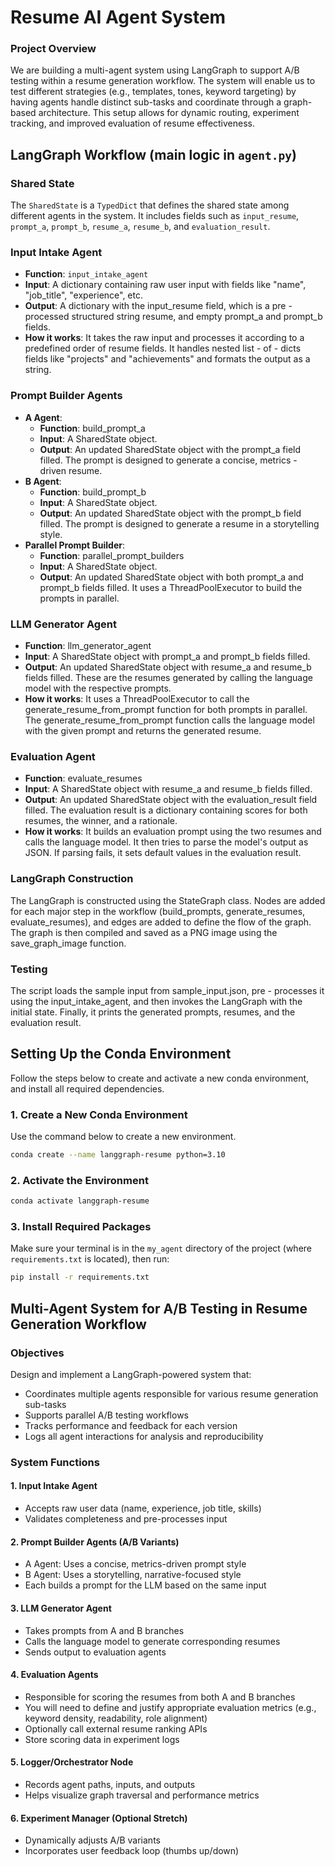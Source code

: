 # Resume AI Agent System

### Project Overview
We are building a multi-agent system using LangGraph to support A/B testing within a resume generation workflow. The system will enable us to test different strategies (e.g., templates, tones, keyword targeting) by having agents handle distinct sub-tasks and coordinate through a graph-based architecture. This setup allows for dynamic routing, experiment tracking, and improved evaluation of resume effectiveness.



## LangGraph Workflow (main logic in `agent.py`)

### Shared State
The `SharedState` is a `TypedDict` that defines the shared state among different agents in the system. It includes fields such as `input_resume`, `prompt_a`, `prompt_b`, `resume_a`, `resume_b`, and `evaluation_result`.

### Input Intake Agent
- **Function**: `input_intake_agent`
- **Input**: A dictionary containing raw user input with fields like "name", "job_title", "experience", etc.
- **Output**: A dictionary with the input_resume field, which is a pre - processed structured string resume, and empty prompt_a and prompt_b fields.
- **How it works**: It takes the raw input and processes it according to a predefined order of resume fields. It handles nested list - of - dicts fields like "projects" and "achievements" and formats the output as a string.

### Prompt Builder Agents
- **A Agent**:
  - **Function**: build_prompt_a
  - **Input**: A SharedState object.
  - **Output**: An updated SharedState object with the prompt_a field filled. The prompt is designed to generate a concise, metrics - driven resume.
- **B Agent**:
  - **Function**: build_prompt_b
  - **Input**: A SharedState object.
  - **Output**: An updated SharedState object with the prompt_b field filled. The prompt is designed to generate a resume in a storytelling style.
- **Parallel Prompt Builder**:
  - **Function**: parallel_prompt_builders
  - **Input**: A SharedState object.
  - **Output**: An updated SharedState object with both prompt_a and prompt_b fields filled. It uses a ThreadPoolExecutor to build the prompts in parallel.

### LLM Generator Agent
- **Function**: llm_generator_agent
- **Input**: A SharedState object with prompt_a and prompt_b fields filled.
- **Output**: An updated SharedState object with resume_a and resume_b fields filled. These are the resumes generated by calling the language model with the respective prompts.
- **How it works**: It uses a ThreadPoolExecutor to call the generate_resume_from_prompt function for both prompts in parallel. The generate_resume_from_prompt function calls the language model with the given prompt and returns the generated resume.

### Evaluation Agent
- **Function**: evaluate_resumes
- **Input**: A SharedState object with resume_a and resume_b fields filled.
- **Output**: An updated SharedState object with the evaluation_result field filled. The evaluation result is a dictionary containing scores for both resumes, the winner, and a rationale.
- **How it works**: It builds an evaluation prompt using the two resumes and calls the language model. It then tries to parse the model's output as JSON. If parsing fails, it sets default values in the evaluation result.

### LangGraph Construction
The LangGraph is constructed using the StateGraph class. Nodes are added for each major step in the workflow (build_prompts, generate_resumes, evaluate_resumes), and edges are added to define the flow of the graph. The graph is then compiled and saved as a PNG image using the save_graph_image function.

### Testing
The script loads the sample input from sample_input.json, pre - processes it using the input_intake_agent, and then invokes the LangGraph with the initial state. Finally, it prints the generated prompts, resumes, and the evaluation result.



## Setting Up the Conda Environment

Follow the steps below to create and activate a new conda environment, and install all required dependencies.

### 1. Create a New Conda Environment

Use the command below to create a new environment.

```bash
conda create --name langgraph-resume python=3.10
```

### 2. Activate the Environment

```bash
conda activate langgraph-resume
```

### 3. Install Required Packages

Make sure your terminal is in the `my_agent` directory of the project (where `requirements.txt` is located), then run:

```bash
pip install -r requirements.txt
```


## Multi-Agent System for A/B Testing in Resume Generation Workflow

### Objectives 
Design and implement a LangGraph-powered system that: 
- Coordinates multiple agents responsible for various resume generation sub-tasks 
- Supports parallel A/B testing workflows
- Tracks performance and feedback for each version
- Logs all agent interactions for analysis and reproducibility

### System Functions
#### 1. Input Intake Agent
- Accepts raw user data (name, experience, job title, skills) 
- Validates completeness and pre-processes input

#### 2. Prompt Builder Agents (A/B Variants)
- A Agent: Uses a concise, metrics-driven prompt style
- B Agent: Uses a storytelling, narrative-focused style
- Each builds a prompt for the LLM based on the same input

#### 3. LLM Generator Agent
- Takes prompts from A and B branches
- Calls the language model to generate corresponding resumes
- Sends output to evaluation agents

#### 4. Evaluation Agents
- Responsible for scoring the resumes from both A and B branches
- You will need to define and justify appropriate evaluation metrics (e.g., keyword density, readability, role alignment)
- Optionally call external resume ranking APIs
- Store scoring data in experiment logs

#### 5. Logger/Orchestrator Node
- Records agent paths, inputs, and outputs
- Helps visualize graph traversal and performance metrics

#### 6. Experiment Manager (Optional Stretch)
- Dynamically adjusts A/B variants
- Incorporates user feedback loop (thumbs up/down)

